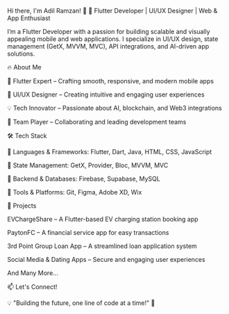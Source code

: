 Hi there, I'm Adil Ramzan! 👋
🚀 Flutter Developer | UI/UX Designer | Web & App Enthusiast

I’m a Flutter Developer with a passion for building scalable and visually appealing mobile and web applications. I specialize in UI/UX design, state management (GetX, MVVM, MVC), API integrations, and AI-driven app solutions.


🔥 About Me

📱 Flutter Expert – Crafting smooth, responsive, and modern mobile apps

🎨 UI/UX Designer – Creating intuitive and engaging user experiences

💡 Tech Innovator – Passionate about AI, blockchain, and Web3 integrations

🤝 Team Player – Collaborating and leading development teams


🛠️ Tech Stack

🔹 Languages & Frameworks: Flutter, Dart, Java, HTML, CSS, JavaScript

🔹 State Management: GetX, Provider, Bloc, MVVM, MVC

🔹 Backend & Databases: Firebase, Supabase, MySQL

🔹 Tools & Platforms: Git, Figma, Adobe XD, Wix


📌 Projects

EVChargeShare – A Flutter-based EV charging station booking app

PaytonFC – A financial service app for easy transactions

3rd Point Group Loan App – A streamlined loan application system

Social Media & Dating Apps – Secure and engaging user experiences

And Many More...



📫 Let's Connect!


💡 "Building the future, one line of code at a time!" 🚀
